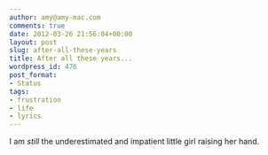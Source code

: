 ```yaml
---
author: amy@amy-mac.com
comments: true
date: 2012-03-26 21:56:04+00:00
layout: post
slug: after-all-these-years
title: After all these years...
wordpress_id: 476
post_format:
- Status
tags:
- frustration
- life
- lyrics
---
```


I am _still_ the underestimated and impatient little girl raising her hand.

